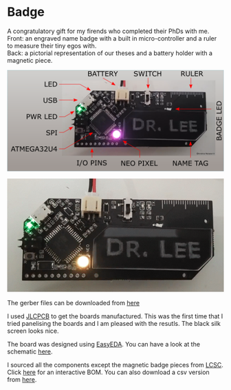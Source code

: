 # Badge
A congratulatory gift for my firends who completed their PhDs with me.   
Front: an engraved name badge with a built in micro-controller and a ruler to measure their tiny egos with.  
Back: a pictorial representation of our theses and a battery holder with a magnetic piece.  

![The badge](https://github.com/KrishnaManaswiD/Badge/blob/main/images/labelledFront.png?raw=true)

![The badge](https://github.com/KrishnaManaswiD/Badge/blob/main/images/frontAnimated.gif?raw=true)

The gerber files can be downloaded from [here](https://github.com/KrishnaManaswiD/Badge/blob/main/files/Gerber_PCB_2020-01-05%2022_20_36.zip)  

I used [JLCPCB](https://jlcpcb.com/) to get the boards manufactured. This was the first time that I tried panelising the boards and I am pleased with the resutls.
The black silk screen looks nice.  

The board was designed using [EasyEDA](https://easyeda.com/). You can have a look at the schematic [here](https://github.com/KrishnaManaswiD/Badge/blob/main/files/Schematic_2020-08-21.pdf).  

I sourced all the components except the magnetic badge pieces from [LCSC](https://lcsc.com/). Click [here](https://htmlpreview.github.io/?https://github.com/KrishnaManaswiD/Badge/blob/main/files/ibom.html) for an interactive BOM. You can also download a csv version from [here](https://github.com/KrishnaManaswiD/Badge/blob/main/files/BOM.csv).  

